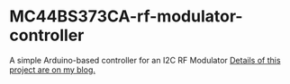 # MC44BS373CA-rf-modulator-controller
A simple Arduino-based controller for an I2C RF Modulator
[Details of this project are on my blog.](https://nick-elec.blogspot.com/2020/02/experimenting-with-programmable-rf.html)